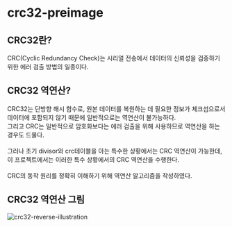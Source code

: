 # crc32-preimage
## CRC32란?
CRC(Cyclic Redundancy Check)는 시리얼 전송에서 데이터의 신뢰성을 검증하기 위한 에러 검출 방법의 일종이다.

## CRC32 역연산?
CRC32는 단방향 해시 함수로, 원본 데이터를 복원하는 데 필요한 정보가 체크섬으로서 데이터에 포함되지 않기 때문에 일반적으로는 역연산이 불가능하다.<br>
그리고 CRC는 일반적으로 암호화보다는 에러 검출을 위해 사용하므로 역연산을 하는 경우도 드물다.<br>
<br>
그러나 초기 divisor와 crc테이블을 아는 특수한 상황에서는 CRC 역연산이 가능한데,<br>
이 프로젝트에서는 이러한 특수 상황에서의 CRC 역연산을 수행한다. <br>
<br>
CRC의 동작 원리를 정확히 이해하기 위해 역연산 알고리즘을 작성하였다.<br>


## CRC32 역연산 그림
![crc32-reverse-illustration](https://github.com/yonding/crc32-preimage/assets/70754463/7654cafb-7763-4594-8816-b3e2681b6f54)
